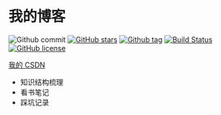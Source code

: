 
# 我的博客
<!-- [![vue-js](https://img.shields.io/badge/vue.js-2.x-brightgreen.svg?maxAge=604800)](https://vuejs.org/) -->
![Github commit](https://img.shields.io/github/last-commit/gongxb21/blog.svg)
[![GitHub stars](https://img.shields.io/github/stars/gongxb21/blog.svg)](https://github.com/gongxb21/blog/stargazers)
[![Github tag](https://img.shields.io/github/tag/gongxb21/blog.svg?maxAge=1800)](https://github.com/gongxb21/blog/)
[![Build Status](https://travis-ci.org/gongxb21/blog.svg?branch=master)](https://travis-ci.org/gongxb21/blog)
[![GitHub license](https://img.shields.io/github/license/gongxb21/blog.svg)](https://github.com/gongxb21/blog/blob/master/LICENSE)

[我的 CSDN](https://blog.csdn.net/gxb2260)

- 知识结构梳理
- 看书笔记
- 踩坑记录
